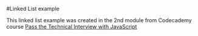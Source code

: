 #Linked List example

This linked list example was created in the 2nd module from Codecademy course [Pass the Technical Interview with JavaScript](https://www.codecademy.com/learn/paths/pass-the-technical-interview-with-javascript)